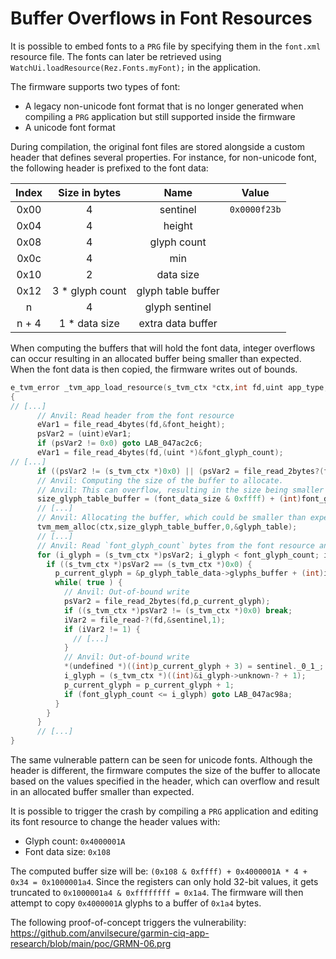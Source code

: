 # Buffer Overflows in Font Resources
It is possible to embed fonts to a `PRG` file by specifying them in the `font.xml` resource file. The fonts can later be retrieved using `WatchUi.loadResource(Rez.Fonts.myFont);` in the application.

The firmware supports two types of font:

- A legacy non-unicode font format that is no longer generated when compiling a `PRG` application but still supported inside the firmware
- A unicode font format

During compilation, the original font files are stored alongside a custom header that defines several properties. For instance, for non-unicode font, the following header is prefixed to the font data:

| Index |  Size in bytes  |        Name        |    Value      |
|:-----:|:---------------:|:------------------:|:------------:|
|  0x00 |        4        | sentinel           | `0x0000f23b` |
|  0x04 |        4        | height             |              |
|  0x08 |        4        | glyph count        |              |
|  0x0c |        4        | min                |              |
|  0x10 |        2        | data size          |              |
|  0x12 | 3 * glyph count | glyph table buffer |              |
|   n   |        4        | glyph sentinel     |              |
| n + 4 |  1 * data size  | extra data buffer  |              |

When computing the buffers that will hold the font data, integer overflows can occur resulting in an allocated buffer being smaller than expected. When the font data is then copied, the firmware writes out of bounds.

```c
e_tvm_error _tvm_app_load_resource(s_tvm_ctx *ctx,int fd,uint app_type,s_tvm_object *resource,s_tvm_object *out)
{
// [...]
      // Anvil: Read header from the font resource
      eVar1 = file_read_4bytes(fd,&font_height);
      psVar2 = (uint)eVar1;
      if (psVar2 != 0x0) goto LAB_047ac2c6;
      eVar1 = file_read_4bytes(fd,(uint *)&font_glyph_count);
// [...]
      if ((psVar2 != (s_tvm_ctx *)0x0) || (psVar2 = file_read_2bytes?(fd,&font_data_size), psVar2 != 0x0)) goto LAB_047ac2c6;
      // Anvil: Computing the size of the buffer to allocate.
	  // Anvil: This can overflow, resulting in the size being smaller than expected
      size_glyph_table_buffer = (font_data_size & 0xffff) + (int)font_glyph_count * 4 + 0x34;
	  // [...]
      // Anvil: Allocating the buffer, which could be smaller than expected
	  tvm_mem_alloc(ctx,size_glyph_table_buffer,0,&glyph_table);
	  // [...]
      // Anvil: Read `font_glyph_count` bytes from the font resource and copy them to the buffer. Since the buffer is smaller than expected, it writes out-of-bounds.
      for (i_glyph = (s_tvm_ctx *)psVar2; i_glyph < font_glyph_count; i_glyph = (s_tvm_ctx *)((int)&i_glyph->unknown-? + 1)) {
        if ((s_tvm_ctx *)psVar2 == (s_tvm_ctx *)0x0) {
          p_current_glyph = &p_glyph_table_data->glyphs_buffer + (int)i_glyph;
          while( true ) {
            // Anvil: Out-of-bound write
            psVar2 = file_read_2bytes(fd,p_current_glyph);
            if ((s_tvm_ctx *)psVar2 != (s_tvm_ctx *)0x0) break;
            iVar2 = file_read-?(fd,&sentinel,1);
            if (iVar2 != 1) {
              // [...]
            }
            // Anvil: Out-of-bound write
            *(undefined *)((int)p_current_glyph + 3) = sentinel._0_1_;
            i_glyph = (s_tvm_ctx *)((int)&i_glyph->unknown-? + 1);
            p_current_glyph = p_current_glyph + 1;
            if (font_glyph_count <= i_glyph) goto LAB_047ac98a;
          }
        }
      }
	  // [...]
}
```

The same vulnerable pattern can be seen for unicode fonts. Although the header is different, the firmware computes the size of the buffer to allocate based on the values specified in the header, which can overflow and result in an allocated buffer smaller than expected.

It is possible to trigger the crash by compiling a `PRG` application and editing its font resource to change the header values with:

- Glyph count: `0x4000001A`
- Font data size: `0x108`

The computed buffer size will be: `(0x108 & 0xffff) + 0x4000001A * 4 + 0x34 = 0x1000001a4`. Since the registers can only hold 32-bit values, it gets truncated to `0x1000001a4 & 0xffffffff = 0x1a4`. The firmware will then attempt to copy `0x4000001A` glyphs to a buffer of `0x1a4` bytes.

The following proof-of-concept triggers the vulnerability: <https://github.com/anvilsecure/garmin-ciq-app-research/blob/main/poc/GRMN-06.prg>